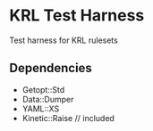 KRL Test Harness
============

Test harness for KRL rulesets



## Dependencies

- Getopt::Std
- Data::Dumper
- YAML::XS
- Kinetic::Raise  // included

